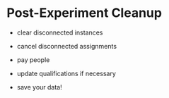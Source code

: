 # Post-Experiment Cleanup

- clear disconnected instances
- cancel disconnected assignments
- pay people
- update qualifications if necessary

- save your data!
